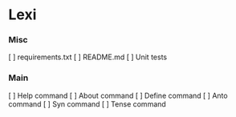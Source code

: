 # Lexi
### Misc
[ ] requirements.txt
[ ] README.md
[ ] Unit tests
### Main
[ ] Help command
[ ] About command
[ ] Define command
[ ] Anto command
[ ] Syn command
[ ] Tense command